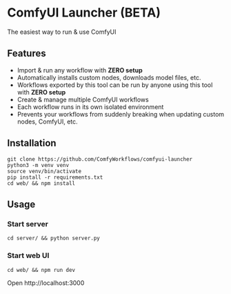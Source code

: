# ComfyUI Launcher (BETA)
The easiest way to run & use ComfyUI

## Features
- Import & run any workflow with **ZERO setup**
- Automatically installs custom nodes, downloads model files, etc.
- Workflows exported by this tool can be run by anyone using this tool with **ZERO setup**
- Create & manage multiple ComfyUI workflows
- Each workflow runs in its own isolated environment
- Prevents your workflows from suddenly breaking when updating custom nodes, ComfyUI, etc.

## Installation
```
git clone https://github.com/ComfyWorkflows/comfyui-launcher
python3 -m venv venv
source venv/bin/activate
pip install -r requirements.txt
cd web/ && npm install
```

## Usage
### Start server
```
cd server/ && python server.py
```

### Start web UI
```
cd web/ && npm run dev
```

Open http://localhost:3000
